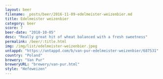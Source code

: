 ```yaml
---
layout: beer
filename: _posts/beer/2016-11-09-edelmeister-weizenbier.md
title: Edelmeister weizenbier
category: beer
score: 7
beer-date: "2018-10-05"
desc: "Really great hit of wheat balanced with a fresh sweetness"
permalink: /beer/:title.html
img: /img/list/edelmeister-weizenbier.jpeg
untappd: "https://untappd.com/b/van-pur-edelmeister-weizenbier/687531"
country: "Poland"
brewery: "Van Pur"
breweryURL: "brewery/van-pur.html"
style: "Hefeweizen"
---
```

